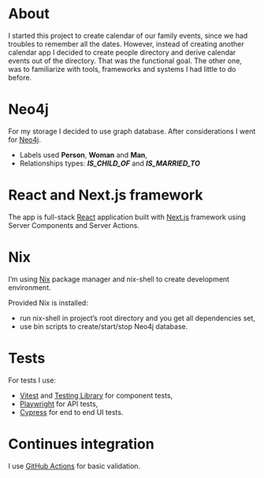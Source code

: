 # About

I started this project to create calendar of our family events, since we had troubles to remember all the dates. However, instead of creating another calendar app I decided to create people directory and derive calendar events out of the directory. That was the functional goal. The other one, was to familiarize with tools, frameworks and systems I had little to do before.

# Neo4j

For my storage I decided to use graph database. After considerations I went for [Neo4j](https://neo4j.com).

* Labels used **Person**, **Woman** and **Man**,
* Relationships types: ***IS_CHILD_OF*** and ***IS_MARRIED_TO***

# React and Next.js framework

The app is full-stack [React](https://react.dev) application built with [Next.js](https://nextjs.org) framework using Server Components and Server Actions.

# Nix

I’m using [Nix](https://nix.dev) package manager and nix-shell to create development environment.

Provided Nix is installed:
* run nix-shell in project’s root directory and you get all dependencies set,
* use bin scripts to create/start/stop Neo4j database.

# Tests

For tests I use:
* [Vitest](https://vitest.dev) and [Testing Library](https://testing-library.com) for component tests,
* [Playwright](https://playwright.dev) for API tests,
* [Cypress](https://www.cypress.io) for end to end UI tests.

# Continues integration

I use [GitHub Actions](https://docs.github.com/en/actions) for basic validation.

